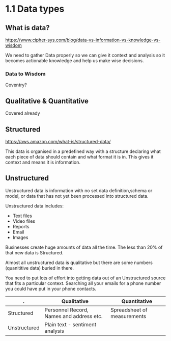 # 1.1 Data types

## What is data?

<https://www.cipher-sys.com/blog/data-vs-information-vs-knowledge-vs-wisdom>

We need to gather Data properly so we can give it context and analysis so it becomes actionable knowledge and help us make wise decisions.

### Data to Wisdom

Coventry?



## Qualitative & Quantitative

Covered already
<!--


 (e.g. the colour of products, the
names of employee

## Quantitative

Measurements 
e.g. expiry date of medicines, the number of staff working in an organisation)


-->

## Structured

<https://aws.amazon.com/what-is/structured-data/>

This data is organised in a predefined way with a structure declaring what each piece of data should contain and what format it is in. This gives it context and means it is information.



## Unstructured

Unstructured data is information with no set data definition,schema or model, or data that has not yet been processed into structured data. 

Unstructured data includes:

* Text files
* Video files
* Reports
* Email
* Images

Businesses create huge amounts of data all the time. The less than 20% of that new data is Structured. 

Almost all unstructured data is qualitative but there are some numbers (quanititive data) buried in there.

You need to put lots of effort into getting data out of an Unstructured source that fits a particular context. Searching all your emails for a phone number you could have put in your phone contacts.



|.           | Qualitative| Quantitative|
|------------|------------|-------------|
| Structured | Personnel Record, Names and address etc. | Spreadsheet of measurements |
|Unstructured| Plain text - sentiment analysis ||
